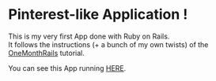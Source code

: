 # Pinterest-like Application !

This is my very first App done with Ruby on Rails.   
It follows the instructions (+ a bunch of my own twists) of the [OneMonthRails](https://onemonth.com/courses/one-month-rails) tutorial.  

You can see this App running [HERE](http://omr-max-pinteresting.herokuapp.com).